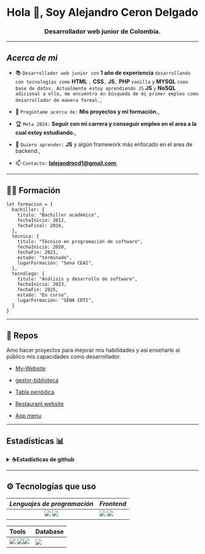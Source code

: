 <h1 align="center">Hola 👋, Soy Alejandro Ceron Delgado</h1>
<h3 align="center">Desarrollador web junior de Colombia.</h3>

---

## *Acerca de mi*

- 📚 `Desarrollador web junior con` **1 año de experiencia** `desarrollando con tecnologías como` **HTML** `,` **CSS**`,` **JS**`,` **PHP** `vanilla` `y` **MYSQL** `como base de datos. Actualmente estoy aprendiendo JS` **JS** `y` **NoSQL** `adicional a ello, me encuentro en búsqueda de mi primer empleo como desarrollador de manera formal.`,

- 💬 `Pregúntame acerca de:` **Mis proyectos y mi formación.**,

- 🏆 `Meta 2024:` **Seguir con mi carrera y conseguir empleo en el area a la cual estoy estudiando.**,

- 🏫 `Quiero aprender:` **JS** y algún framework más enfocado en el area de backend.,

- 📫 `Contacto:` **lalejandrocd1@gmail.com**,

---

## 👨‍🎓 Formación
<!-- --- -->

```JS
let formacion = {
  bachiller: {
    titulo: "Bachiller académico",
    fechaInicio: 2012,
    fechaFinal: 2016,
  },
  técnica: {
    titulo: "Técnico en programación de software",
    fechaInicio: 2020,
    fechaFin: 2021,
    estado: "terminado",
    lugarFormación: "Sena CEAI",
  },
  tecnólogo: {
    titulo: "Análisis y desarrollo de software",
    fechaInicio: 2023,
    fechaFin: 2025,
    estado: "En curso",
    lugarFormación: "SENA CDTI",
  }
}
```

<!-- ## *Support Me:* -->

<!-- [![ko-fi](https://ko-fi.com/img/githubbutton_sm.svg)](https://ko-fi.com/F1F5ONIGX) -->

---

## 📂 Repos

Amo hacer proyectos para mejorar mis habilidades y así enseñarle al público mis capacidades como desarrollador.

- [My-Website](https://github.com/lAlejandrocd/portafolio.git)

- [gestor-biblioteca](https://github.com/lAlejandrocd/gestor_biblioteca.git)

- [Tabla periódica](https://github.com/lAlejandrocd/periodic-table)

- [Restaurant website](https://github.com/lAlejandrocd/restaurant-website)

- [App menu](https://github.com/lAlejandrocd/app-menu.git)

---

## Estadísticas 📊

<details>
<summary> <b> ☕Estadísticas de github</b></summary>
<br>
<p align="center">
<img height="180em" src="https://github-readme-stats.vercel.app/api/top-langs?username=lalejandrocd&show_icons=true&locale=en&layout=compact&theme=gotham" alt="lalejandrocd" />
&nbsp;<img height="180oem" src="https://github-readme-stats.vercel.app/api?username=lalejandrocd&show_icons=true&locale=en&theme=gotham&hide_border=false" alt="lalejandrocd" />
<img height="180oem" src="https://github-readme-streak-stats.herokuapp.com/?user=lalejandrocd&theme=gotham" alt="lalejandrocd" />
</p>

---

## Lenguajes más usados.
[![Top Langs](https://github-readme-stats.vercel.app/api/top-langs/?username=lAlejandrocd&layout=compact&theme=dark&locale=es)](https://github.com/lAlejandrocd)


</details>

---



## ⚙ Tecnologías que uso
|*Lenguajes de programación*|*Frontend*|
|:---:|---|
|<img src="https://img.shields.io/badge/JavaScript-323330?style=for-the-badge&logo=javascript&logoColor=F7DF1E"/>  <img src="https://img.shields.io/badge/PHP-777BB4?style=for-the-badge&logo=php&logoColor=white">|  <img src="https://img.shields.io/badge/HTML-E34F26?style=for-the-badge&logo=html5&logoColor=white"/> <img src="https://img.shields.io/badge/CSS-1572B6?style=for-the-badge&logo=css3&logoColor=white"/>

|Tools|Database|
|:---|:---|
|<img src="https://img.shields.io/badge/Markdown-000000?style=for-the-badge&logo=markdown&logoColor=white"> <img src="https://img.shields.io/badge/GitHub-100000?style=for-the-badge&logo=github&logoColor=white"><img src="https://img.shields.io/badge/Visual_Studio_Code-0078D4?style=for-the-badge&logo=visual%20studio%20code&logoColor=white">| <img src="https://img.shields.io/badge/MySQL-005C84?style=for-the-badge&logo=mysql&logoColor=white">|

[Linkelin]: https**://www.linkedin.com/in/lalejandrocd/